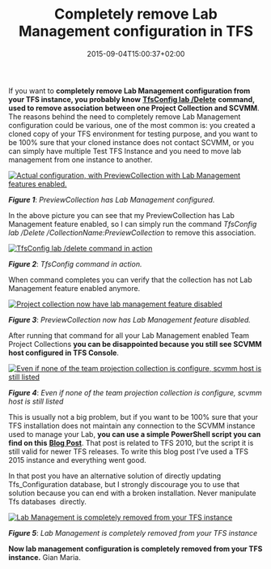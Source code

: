 ﻿---
title: "Completely remove Lab Management configuration in TFS"
description: ""
date: 2015-09-04T15:00:37+02:00
draft: false
tags: [Lab Management]
categories: [Team Foundation Server]
---
If you want to  **completely remove Lab Management configuration from your TFS instance, you probably know** [**TfsConfig lab /Delete**](https://msdn.microsoft.com/en-us/library/Ee712732.aspx) **command, used to remove association between one Project Collection and SCVMM**. The reasons behind the need to completely remove Lab Management configuration could be various, one of the most common is: you created a cloned copy of your TFS environment for testing purpose, and you want to be 100% sure that your cloned instance does not contact SCVMM, or you can simply have multiple Test TFS Instance and you need to move lab management from one instance to another.

[![Actual configuration, with PreviewCollection with Lab Management features enabled.](http://www.codewrecks.com/blog/wp-content/uploads/2015/09/image_thumb.png "Actual configuration")](http://www.codewrecks.com/blog/wp-content/uploads/2015/09/image.png)

 ***Figure 1***: *PreviewCollection has Lab Management configured.*

In the above picture you can see that my PreviewCollection has Lab Management feature enabled, so I can simply run the command *TfsConfig lab /Delete /CollectionName:PreviewCollection* to remove this association.

[![TfsConfig lab /delete command in action](http://www.codewrecks.com/blog/wp-content/uploads/2015/09/image_thumb1.png "TfsConfig lab /delete command in action")](http://www.codewrecks.com/blog/wp-content/uploads/2015/09/image1.png)

 ***Figure 2***: *TfsConfig command in action.*

When command completes you can verify that the collection has not Lab Management feature enabled anymore.

[![Project collection now have lab management feature disabled](http://www.codewrecks.com/blog/wp-content/uploads/2015/09/image_thumb2.png "project collection with lab management feature disabled.")](http://www.codewrecks.com/blog/wp-content/uploads/2015/09/image2.png)

 ***Figure 3***: *PreviewCollection now has Lab Management feature disabled.*

After running that command for all your Lab Management enabled Team Project Collections  **you can be disappointed because you still see SCVMM host configured in TFS Console**.

[![Even if none of the team projection collection is configure, scvmm host is still listed](http://www.codewrecks.com/blog/wp-content/uploads/2015/09/image_thumb3.png "Scvmm host is still listed")](http://www.codewrecks.com/blog/wp-content/uploads/2015/09/image3.png)

 ***Figure 4***: *Even if none of the team projection collection is configure, scvmm host is still listed*

This is usually not a big problem, but if you want to be 100% sure that your TFS installation does not maintain any connection to the SCVMM instance used to manage your Lab,  **you can use a simple PowerShell script you can find on this** [**Blog Post**](http://blogs.msdn.com/b/tfssetup/archive/2013/12/20/removing-lab-management-information-from-tfs-2010.aspx). That post is related to TFS 2010, but the script it is still valid for newer TFS releases. To write this blog post I’ve used a TFS 2015 instance and everything went good.

In that post you have an alternative solution of directly updating Tfs\_Configuration database, but I strongly discourage you to use that solution because you can end with a broken installation. Never manipulate Tfs databases  directly.

[![Lab Management is completely removed from your TFS instance](http://www.codewrecks.com/blog/wp-content/uploads/2015/09/image_thumb4.png "Final result")](http://www.codewrecks.com/blog/wp-content/uploads/2015/09/image4.png)

 ***Figure 5***: *Lab Management is completely removed from your TFS instance*

 **Now lab management configuration is completely removed from your TFS instance.** Gian Maria.
